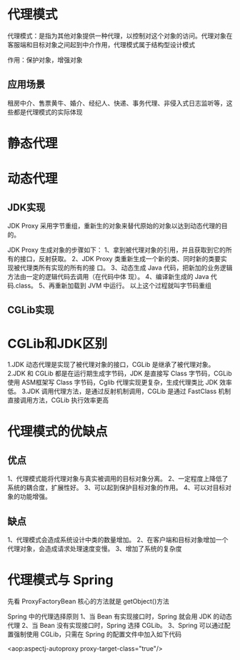 # 代理模式

代理模式：是指为其他对象提供一种代理，以控制对这个对象的访问。代理对象在客服端和目标对象之间起到中介作用，代理模式属于结构型设计模式

作用：保护对象，增强对象

## 应用场景

租房中介、售票黄牛、婚介、经纪人、快递、事务代理、非侵入式日志监听等，这些都是代理模式的实际体现

# 静态代理

# 动态代理

## JDK实现

JDK Proxy 采用字节重组，重新生的对象来替代原始的对象以达到动态代理的目的。

JDK Proxy 生成对象的步骤如下：
1、拿到被代理对象的引用，并且获取到它的所有的接口，反射获取。
2、JDK Proxy 类重新生成一个新的类、同时新的类要实现被代理类所有实现的所有的接
口。
3、动态生成 Java 代码，把新加的业务逻辑方法由一定的逻辑代码去调用（在代码中体
现）。
4、编译新生成的 Java 代码.class。
5、再重新加载到 JVM 中运行。
以上这个过程就叫字节码重组

## CGLib实现

# CGLib和JDK区别

1.JDK 动态代理是实现了被代理对象的接口，CGLib 是继承了被代理对象。
2.JDK 和 CGLib 都是在运行期生成字节码，JDK 是直接写 Class 字节码，CGLib 使用 ASM框架写 Class 字节码，Cglib 代理实现更复杂，生成代理类比 JDK 效率低。
3.JDK 调用代理方法，是通过反射机制调用，CGLib 是通过 FastClass 机制直接调用方法，CGLib 执行效率更高

# 代理模式的优缺点

## 优点

1、代理模式能将代理对象与真实被调用的目标对象分离。
2、一定程度上降低了系统的耦合度，扩展性好。
3、可以起到保护目标对象的作用。
4、可以对目标对象的功能增强。

## 缺点

1、代理模式会造成系统设计中类的数量增加。
2、在客户端和目标对象增加一个代理对象，会造成请求处理速度变慢。
3、增加了系统的复杂度

# 代理模式与 Spring

先看 ProxyFactoryBean 核心的方法就是 getObject()方法

Spring 中的代理选择原则
1、当 Bean 有实现接口时，Spring 就会用 JDK 的动态代理
2、当 Bean 没有实现接口时，Spring 选择 CGLib。
3、Spring 可以通过配置强制使用 CGLib，只需在 Spring 的配置文件中加入如下代码

<aop:aspectj-autoproxy proxy-target-class="true"/>
